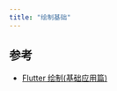 ```yaml
---
title: "绘制基础"
---
```


## 参考

- [Flutter 绘制(基础应用篇)](https://juejin.cn/post/7018050930419433479#heading-13)